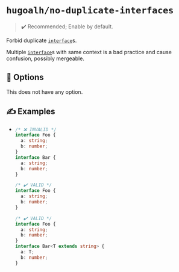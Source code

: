 # `hugoalh/no-duplicate-interfaces`

> ✔️ Recommended; Enable by default.

Forbid duplicate [`interface`][typescript-interface]s.

Multiple [`interface`][typescript-interface]s with same context is a bad practice and cause confusion, possibly mergeable.

## 🔧 Options

This does not have any option.

## ✍️ Examples

- ```ts
  /* ❌ INVALID */
  interface Foo {
    a: string;
    b: number;
  }
  interface Bar {
    a: string;
    b: number;
  }

  /* ✔️ VALID */
  interface Foo {
    a: string;
    b: number;
  }

  /* ✔️ VALID */
  interface Foo {
    a: string;
    b: number;
  }
  interface Bar<T extends string> {
    a: T;
    b: number;
  }
  ```

[typescript-interface]: https://www.typescriptlang.org/docs/handbook/2/everyday-types.html#interfaces
